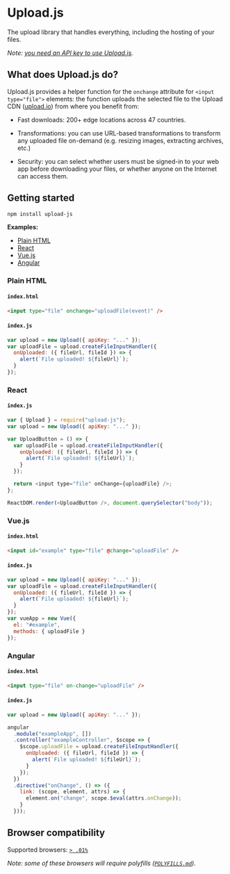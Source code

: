 # Upload.js

The upload library that handles everything, including the hosting of your files.

_Note: [you need an API key to use Upload.js](https://upload.io)._

## What does Upload.js do?

Upload.js provides a helper function for the `onchange` attribute for `<input type="file">` elements: the function uploads the selected file to the Upload CDN ([upload.io](https://upload.io)) from where you benefit from:

- Fast downloads: 200+ edge locations across 47 countries.

- Transformations: you can use URL-based transformations to transform any uploaded file on-demand (e.g. resizing images, extracting archives, etc.)

- Security: you can select whether users must be signed-in to your web app before downloading your files, or whether anyone on the Internet can access them.

## Getting started

```bash
npm install upload-js
```

**Examples:**

- [Plain HTML](#plain-html)
- [React](#react)
- [Vue.js](#vuejs)
- [Angular](#angular)

### Plain HTML

#### `index.html`

```html
<input type="file" onchange="uploadFile(event)" />
```

#### `index.js`

```javascript
var upload = new Upload({ apiKey: "..." });
var uploadFile = upload.createFileInputHandler({
  onUploaded: ({ fileUrl, fileId }) => {
    alert(`File uploaded! ${fileUrl}`);
  }
});
```

### React

#### `index.js`

```javascript
var { Upload } = require("upload-js");
var upload = new Upload({ apiKey: "..." });

var UploadButton = () => {
  var uploadFile = upload.createFileInputHandler({
    onUploaded: ({ fileUrl, fileId }) => {
      alert(`File uploaded! ${fileUrl}`);
    }
  });

  return <input type="file" onChange={uploadFile} />;
};

ReactDOM.render(<UploadButton />, document.querySelector("body"));
```

### Vue.js

#### `index.html`

```html
<input id="example" type="file" @change="uploadFile" />
```

#### `index.js`

```javascript
var upload = new Upload({ apiKey: "..." });
var uploadFile = upload.createFileInputHandler({
  onUploaded: ({ fileUrl, fileId }) => {
    alert(`File uploaded! ${fileUrl}`);
  }
});
var vueApp = new Vue({
  el: "#example",
  methods: { uploadFile }
});
```

### Angular

#### `index.html`

```html
<input type="file" on-change="uploadFile" />
```

#### `index.js`

```javascript
var upload = new Upload({ apiKey: "..." });

angular
  .module("exampleApp", [])
  .controller("exampleController", $scope => {
    $scope.uploadFile = upload.createFileInputHandler({
      onUploaded: ({ fileUrl, fileId }) => {
        alert(`File uploaded! ${fileUrl}`);
      }
    });
  })
  .directive("onChange", () => ({
    link: (scope, element, attrs) => {
      element.on("change", scope.$eval(attrs.onChange));
    }
  }));
```

## Browser compatibility

Supported browsers: [`> .01%`](https://browserslist.dev/?q=PiAuMDEl)

_Note: some of these browsers will require polyfills ([`POLYFILLS.md`](POLYFILLS.md))._
